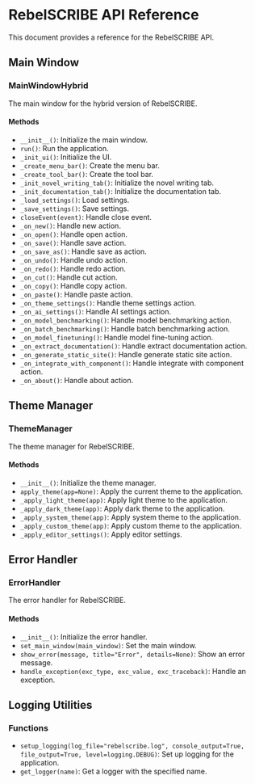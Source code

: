 # RebelSCRIBE API Reference

This document provides a reference for the RebelSCRIBE API.

## Main Window

### MainWindowHybrid

The main window for the hybrid version of RebelSCRIBE.

#### Methods

- `__init__()`: Initialize the main window.
- `run()`: Run the application.
- `_init_ui()`: Initialize the UI.
- `_create_menu_bar()`: Create the menu bar.
- `_create_tool_bar()`: Create the tool bar.
- `_init_novel_writing_tab()`: Initialize the novel writing tab.
- `_init_documentation_tab()`: Initialize the documentation tab.
- `_load_settings()`: Load settings.
- `_save_settings()`: Save settings.
- `closeEvent(event)`: Handle close event.
- `_on_new()`: Handle new action.
- `_on_open()`: Handle open action.
- `_on_save()`: Handle save action.
- `_on_save_as()`: Handle save as action.
- `_on_undo()`: Handle undo action.
- `_on_redo()`: Handle redo action.
- `_on_cut()`: Handle cut action.
- `_on_copy()`: Handle copy action.
- `_on_paste()`: Handle paste action.
- `_on_theme_settings()`: Handle theme settings action.
- `_on_ai_settings()`: Handle AI settings action.
- `_on_model_benchmarking()`: Handle model benchmarking action.
- `_on_batch_benchmarking()`: Handle batch benchmarking action.
- `_on_model_finetuning()`: Handle model fine-tuning action.
- `_on_extract_documentation()`: Handle extract documentation action.
- `_on_generate_static_site()`: Handle generate static site action.
- `_on_integrate_with_component()`: Handle integrate with component action.
- `_on_about()`: Handle about action.

## Theme Manager

### ThemeManager

The theme manager for RebelSCRIBE.

#### Methods

- `__init__()`: Initialize the theme manager.
- `apply_theme(app=None)`: Apply the current theme to the application.
- `_apply_light_theme(app)`: Apply light theme to the application.
- `_apply_dark_theme(app)`: Apply dark theme to the application.
- `_apply_system_theme(app)`: Apply system theme to the application.
- `_apply_custom_theme(app)`: Apply custom theme to the application.
- `_apply_editor_settings()`: Apply editor settings.

## Error Handler

### ErrorHandler

The error handler for RebelSCRIBE.

#### Methods

- `__init__()`: Initialize the error handler.
- `set_main_window(main_window)`: Set the main window.
- `show_error(message, title="Error", details=None)`: Show an error message.
- `handle_exception(exc_type, exc_value, exc_traceback)`: Handle an exception.

## Logging Utilities

### Functions

- `setup_logging(log_file="rebelscribe.log", console_output=True, file_output=True, level=logging.DEBUG)`: Set up logging for the application.
- `get_logger(name)`: Get a logger with the specified name.
